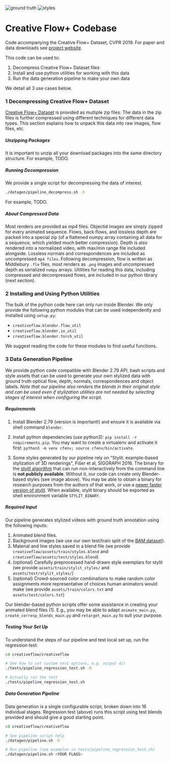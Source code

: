 
![ground truth](shading_styles.jpg)
![styles](http://www.cs.toronto.edu/creativeflow/fig/truth.jpg)

# Creative Flow+ Codebase
Code accompanying the Creative Flow+ Dataset, CVPR 2019. For paper and data downloads see [project website](http://www.cs.toronto.edu/creativeflow/).

This code can be used to:
   1. Decompress Creative Flow+ Dataset files
   2. Install and use python utilities for working with this data 
   3. Run the data generation pipeline to make your own data
   
We detail all 3 use cases below.

### 1 Decompressing Creative Flow+ Dataset

[Creative Flow+ Dataset](http://www.cs.toronto.edu/creativeflow/) is provided as multiple zip files. The data in the zip files is further compressed using different techniques for different data types. This section explains how to unpack this data into raw images, flow files, etc.

##### Unzipping Packages
It is important to unzip all your download packages into the same directory structure. For example, TODO.

##### Running Decompression

We provide a single script for decompressing the data of interest.
```bash
./datagen/pipeline_decompress.sh -h
```
For example, TODO.

##### About Compressed Data
Most renders are provided as *mp4* files. Objectid images are simply zipped for every animated sequence. Flows, back flows, and lossless depth are packed into a special zip (of a flattened numpy array containing all data for a sequence, which yielded much better compression). Depth is also rendered into a normalized video, with max/min range file included alongside. Lossless normals and correspondences are included as uncompressed `mp4 files`. Following decompression, flow is written as Middlebury `.flo` files, most renders as `.png` images and uncompressed depth as serialized `numpy` arrays. Utilities for reading this data, including compressed and decompressed flows, are included in our python library (next section).

### 2 Installing and Using Python Utilities
The bulk of the python code here can only run inside Blender. We only provide the following python modules that can be used independently and installed using `setup.py`:
  * `creativeflow.blender.flow_util`
  * `creativeflow.blender.io_util`
  * `creativeflow.blender.torch_util`

We suggest reading the code for these modules to find useful functions.

### 3 Data Generation Pipeline
We provide python code compatible with Blender 2.79 API, bash scripts and style assets that can be used to generate your own stylized data with ground truth optical flow, depth, normals, correspondences and object labels. *Note that our pipeline also renders the blends in their original style and can be used even if stylization utilities are not needed by selecting stages of interest when configuring the script.*

##### Requirements
1. Install Blender 2.79 (version is important!) and ensure it is available via shell command `blender`. 

2. Install python dependencies (use python3): `pip install -r requirements.pip`. You may want to create a virtualenv and activate it first: `python3 -m venv cfenv; source cfenv/bin/activate`.

3. Some styles generated by our pipeline rely on "Stylit: example-based stylization of 3D renderings", Fišer et al, SIGGRAPH 2016. The binary for the [stylit algorithm](http://stylit.org/) that can run non-interactively from the command line is **not publicly available**. Without it, our code can create only Blender-based styles (see image above). You may be able to obtain a binary for research purposes from the authors of that work, or use a [newer faster version of stylit](https://dcgi.fel.cvut.cz/home/sykorad/styleblit.html). When available, stylit binary should be exported as shell environment variable `STYLIT_BINARY`.

##### Required Input
Our pipeline generates stylized videos with ground truth annotation using the following inputs:
1. Animated blend files.
2. Background images (we use our own test/train split of the [BAM dataset](https://bam-dataset.org/)).
3. Material and line styles saved in a blend file (we provide `creativeflow/assets/train/styles.blend` and  `creativeflow/assets/test/styles.blend`)
4. (optional) Carefully preprocessed hand-drawn style exemplars for stylit (we provide `assets/train/stylit_styles/` and `assets/test/stylit_styles/`)
5. (optional) Crowd-sourced color combinations to make random color assignments more representative of choices human animators would make (we provide `assets/train/colors.txt` and `assets/test/colors.txt`)

Our blender-based python scripts offer some assistance in creating your animated blend files (1). E.g., you may be able to adapt `animate_main.py`, `create_corresp_blends_main.py` and `retarget_main.py` to suit your purpose.

##### Testing Your Set Up
To understand the steps of our pipeline and test local set up, run the regression test:
```bash
cd creativeflow/creativeflow

# See how to set custom test options, e.g. output dir
./tests/pipeline_regression_test.sh -h

# Actually run the test
./tests/pipeline_regression_test.sh
```

##### Data Generation Pipeline
Data generation is a single configurable script, broken down into 16 individual stages. Regression test (above) runs this script using test blends provided and should give a good starting point.
```bash
cd creativeflow/creativeflow

# See pipeline script help
./datagen/pipeline.sh -h

# Run pipeline (see examples in tests/pipeline_regression_test.sh)
./datagen/pipeline.sh <YOUR FLAGS>
```